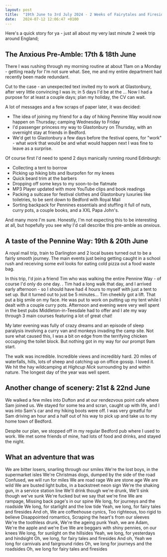 ```yaml
---
layout: post
title:  "19th June to 3rd July 2024 - 2 Weeks of Fairytales and Firesides"
date:   2024-07-12 12:06:47 +0100
---
```


Here's a quick story for ya - just all about my very last minute 2 week trip around England; <STUFF GOES HERE>

## The Anxious Pre-Amble: 17th & 18th June

There I was rushing through my morning routine at about 11am on a Monday - getting ready for I'm not sure what. See, me and my entire department had recently been made redundant.

Cut to the case - an unexpected text invited my to work at Glastonbury, after very little convincing I was in; in 5 days I'd be at the <festival desc here>... Now I had a purpose for at least a couple days; plan my holiday, the CV can wait.

A lot of messages and a few scraps of paper later, it was decided:

- The idea of joining my friend for a day of hiking Pennine Way would now happen on Thursday; camping Wednesday to Friday
- I'd passenger princess my way to Glastonbury on Thursday, with an overnight stay at friends in Bedford.
- We'd get to Glastonbury a few days before the festival opens, for "work" - what *work* that would be and what would happen next I was fine to leave as a surprise.

Of course first I'd need to spend 2 days manically running round Edinburgh:

- Collecting a tent to borrow
- Picking up hiking bits and Iburpofen for my knees
- Quick beard trim at the barbers
- Dropping off some keys to my soon-to-be flatmate
- MP3 Player updated with more YouTube clips and book readings
- Packing a suitcase for festival clothes and Glastonbury luxuries like toiletries, to be sent down to Bedford with Royal Mail
- Sorting backpack for Pennines essentials and stuffing it full of nuts, curry pots, a couple books, and a XXL Papa John's.

And many more I'm sure. Honestly, I'm not expecting this to be interesting at all, but hopefully you see why I'd call describe this pre-amble as *anxious*.

## A taste of the Pennine Way: 19th & 20th June

A royal mail trip, train to Darlington and 2 local buses turned out to be a fairly smooth journey. The main events just being getting caught in a school rush and receiving some evil looks for eating cold pizza out a food waste bag.

In this trip, I'd join a friend Tim who was walking the entire Pennine Way - of course I'd only do one day. <CHANGE THIS SHIT>. 
Tim had a long walk that day, and I arrived early afternoon - so I should have had 4 hours to myself with just a tent to set up. But it turned out to just be 5 minutes... Tim cheekily got a lift. That put a big smile on my face. He was put to work on putting up my tent while I dealt with a couple curry pots.
Afternoon and evening were very well spent in the best pubs Middleton-in-Teesdale had to offer and I ate my way through 3 main courses featuring a lot of great chat!

My later evening was fully of crazy dreams and an episode of sleep paralysis involving a curry van and monkeys invading the camp site. Not sure what caused this, I was a bit on edge from the terrifying chicken occupying the toilet block. But nothing got in my way for our prompt 9am start.

The walk was incredible. Incredible views and incredibly hard. 20 miles of waterfalls, hills, lots of sheep and catching up on office gossip. I loved it. We hit the hay wildcamping at *Highcup Nick* surrounding by and within nature. The longest day of the year was well spent.

## Another change of scenery: 21st & 22nd June

We walked a few miles into Dufton and at our rendezvous point cafe where Sam joined us. We stayed for some tea and scran, caught up with life, and I was into Sam's car and my hiking boots were off. I was very greatful for Sam driving an hour and a half out of his way to pick up and take us to my home town of Bedford.

Despite our plan, we stopped off in my regular Bedford pub where I used to work. We met some friends of mine, had lots of food and drinks, and stayed the night.

## What an adventure that was

We are bitter losers, snarling through our smiles
We're the lost boys, in the supermarket isles
We're Christmas dogs, dumped by the side of the road
Confused, we will run for miles
We are road rage
We are stone age
We are wild
We are busted light bulbs, in a backstreet neon sign
We're the shaking gun, in a service station line
We'll drink though we're drunk,
We'll sink though we've sunk
We're fucked but we say that we're fine
We are rampage,
Missing back page's in our spine
We long, for journeys and the roadside
We long, for starlight and the low tide
Yeah, we long, for fairy tales and firesides
And oh,
We are coffeehouse cynics,
Too righteous, too rigid to believe
Disappointed romantics,
Scraping the heart's from our sleeves
We're the toothless drunk,
We're the ageing punk
Yeah, we are Adam,
We're the apple and we're Eve
We are beggars with shiny pennies, on our knees
We long, for sunlight on the hillsides
Yeah, we long, for yesterdays and hindsight
Oh, we long, for fairy tales and firesides
And oh,
Yeah we long for carnivals and fairground rides
Oh, we long for journeys and the roadsides
Oh, we long for fairy tales and firesides